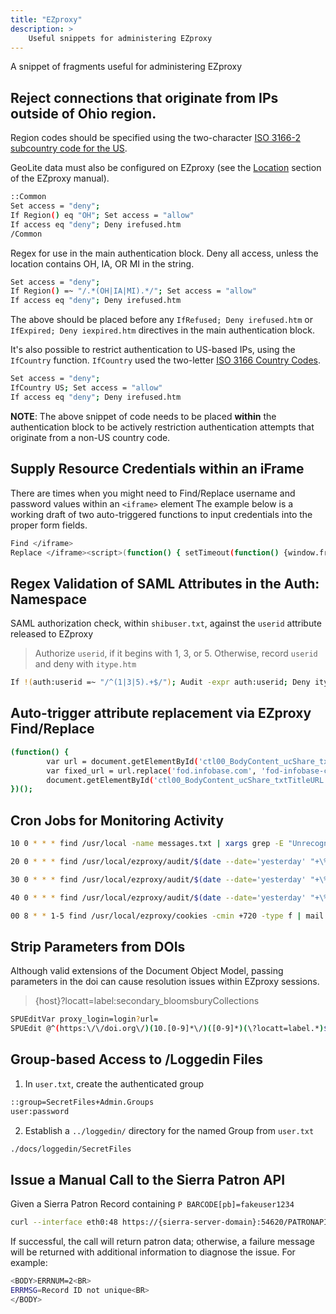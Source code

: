 ```yaml
---
title: "EZproxy"
description: >
    Useful snippets for administering EZproxy
---
```


A snippet of fragments useful for administering EZproxy

## Reject connections that originate from IPs outside of Ohio region.

Region codes should be specified using the two-character [ISO 3166-2 subcountry code for the US](https://geolite.maxmind.com/download/geoip/misc/region_codes.csv).

GeoLite data must also be configured on EZproxy (see the [Location](https://help.oclc.org/Library_Management/EZproxy/Configure_resources/Location) section of the EZproxy manual).

```bash
::Common
Set access = "deny";
If Region() eq "OH"; Set access = "allow"
If access eq "deny"; Deny irefused.htm
/Common
```

Regex for use in the main authentication block. Deny all access, unless the location contains OH, IA, OR MI in the string.

```bash
Set access = "deny";
If Region() =~ "/.*(OH|IA|MI).*/"; Set access = "allow"
If access eq "deny"; Deny irefused.htm
```

The above should be placed before any `IfRefused; Deny irefused.htm` or `IfExpired; Deny iexpired.htm` directives in the main authentication block.

It's also possible to restrict authentication to US-based IPs, using the `IfCountry` function. `IfCountry` used the two-letter [ISO 3166 Country Codes](https://dev.maxmind.com/geoip/legacy/codes/iso3166/).

```bash
Set access = "deny";
IfCountry US; Set access = "allow"
If access eq "deny"; Deny irefused.htm
```

__NOTE__: The above snippet of code needs to be placed __within__ the authentication block to be actively restriction authentication attempts that originate from a non-US country code.

## Supply Resource Credentials within an iFrame
There are times when you might need to Find/Replace username and password values within an `<iframe>` element The example below is a working draft of two auto-triggered functions to input credentials into the proper form fields.
```bash
Find </iframe>
Replace </iframe><script>(function() { setTimeout(function() {window.frames[0].document.getElementById('username').value = "USERNAME";}, 1000); })();(function() { setTimeout(function() {window.frames[0].document.getElementById('password').value = "PASSWORD";}, 1000); })();</script>
```

## Regex Validation of SAML Attributes in the Auth: Namespace
SAML authorization check, within `shibuser.txt`, against the `userid` attribute released to EZproxy
> Authorize `userid`, if it begins with  1, 3, or 5. Otherwise, record `userid` and deny with `itype.htm`
```bash
If !(auth:userid =~ "/^(1|3|5).+$/"); Audit -expr auth:userid; Deny itype.htm; Stop
```

## Auto-trigger attribute replacement via EZproxy Find/Replace 
```bash
(function() {
        var url = document.getElementById('ctl00_BodyContent_ucShare_txtTitleURL').value;
        var fixed_url = url.replace('fod.infobase.com', 'fod-infobase-com');
        document.getElementById('ctl00_BodyContent_ucShare_txtTitleURL').setAttribute('value', fixed_url);
})();
```

## Cron Jobs for Monitoring Activity
```bash
10 0 * * * find /usr/local -name messages.txt | xargs grep -E "Unrecognized|DANGER|hosts\s36[0-9][0-9]" | mail -E -s "EZproxy Warning Messages" -a "From: root \<root@{hostname}\>" recipient@derekzoladz.com

20 0 * * * find /usr/local/ezproxy/audit/$(date --date='yesterday' "+\%Y\%m\%d").txt -type f | xargs grep -E "exceeded" | mail -E -s "EZproxy Exceeding Usage Limit" -a "From: root \<root@{hostname}\>" recipient@derekzoladz.com

30 0 * * * find /usr/local/ezproxy/audit/$(date --date='yesterday' "+\%Y\%m\%d").txt -type f -print| xargs grep -E "Login.Intruder.IP" | mail -E -s "EZproxy Login.Intruder.IP" -a "From: root \<root@{hostname}\>" recipient@derekzoladz.com

40 0 * * * find /usr/local/ezproxy/audit/$(date --date='yesterday' "+\%Y\%m\%d").txt -type f -print | xargs grep -E "Session.ReconnectBlocked" | mail -E -s "EZproxy Session.ReconnectBlocked" -a "From: root \<root@{hostname}\>" recipient@derekzoladz.com

00 8 * * 1-5 find /usr/local/ezproxy/cookies -cmin +720 -type f | mail -E -s "EZproxy Sessions Over 12 Hours" -a "From: root \<root@{hostname}\>" recipient@derekzoladz.com
```

## Strip Parameters from DOIs
Although valid extensions of the Document Object Model, passing parameters in the doi can cause resolution issues within EZproxy sessions.
> {host}?locatt=label:secondary_bloomsburyCollections
```bash
SPUEditVar proxy_login=login?url=
SPUEdit @^(https:\/\/doi.org\/)(10.[0-9]*\/)([0-9]*)(\?locatt=label.*)$@${proxy_login}$1$2$3@ir
```

## Group-based Access to /Loggedin Files

1. In `user.txt`, create the authenticated group
```bash
::group=SecretFiles+Admin.Groups
user:password
```

2. Establish a `../loggedin/` directory for the named Group from `user.txt`
```bash
./docs/loggedin/SecretFiles
```

## Issue a Manual Call to the Sierra Patron API
Given a Sierra Patron Record containing `P BARCODE[pb]=fakeuser1234`
```bash
curl --interface eth0:48 https://{sierra-server-domain}:54620/PATRONAPI/fakeuser1234/dump
```

If successful, the call will return patron data; otherwise, a failure message will be returned with additional information to diagnose the issue. For example:
```bash
<BODY>ERRNUM=2<BR>
ERRMSG=Record ID not unique<BR>
</BODY>
```
